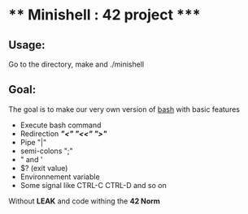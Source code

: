 # ** Minishell : 42 project ***
## Usage:
Go to the directory, make and ./minishell

## Goal:

The goal is to make our very own version of [bash][1] with basic features

- Execute bash command
- Redirection ***"<" "<<" ">"***
- Pipe "|"
- semi-colons ";"
- " and '
- $? (exit value)
- Environnement variable
- Some signal like CTRL-C CTRL-D and so on

Without **LEAK** and code withing the **42 Norm**

[1]: https://www.gnu.org/savannah-checkouts/gnu/bash/manual/bash.html